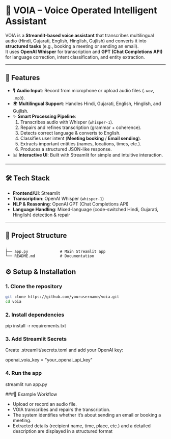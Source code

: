 # 🎵 VOIA – Voice Operated Intelligent Assistant  

VOIA is a **Streamlit-based voice assistant** that transcribes multilingual audio (Hindi, Gujarati, English, Hinglish, Gujlish) and converts it into **structured tasks** (e.g., booking a meeting or sending an email).  
It uses **OpenAI Whisper** for transcription and **GPT (Chat Completions API)** for language correction, intent classification, and entity extraction.  

---

## 🚀 Features  
- 🎙️ **Audio Input**: Record from microphone or upload audio files (`.wav`, `.mp3`).  
- 🌍 **Multilingual Support**: Handles Hindi, Gujarati, English, Hinglish, and Gujlish.  
- ✨ **Smart Processing Pipeline**:  
  1. Transcribes audio with Whisper (`whisper-1`).  
  2. Repairs and refines transcription (grammar + coherence).  
  3. Detects correct language & converts to English.  
  4. Classifies user intent (**Meeting booking** / **Email sending**).  
  5. Extracts important entities (names, locations, times, etc.).  
  6. Produces a structured JSON-like response.  
- 📊 **Interactive UI**: Built with Streamlit for simple and intuitive interaction.  


---

## 🛠️ Tech Stack  
- **Frontend/UI**: Streamlit  
- **Transcription**: OpenAI Whisper (`whisper-1`)  
- **NLP & Reasoning**: OpenAI GPT (Chat Completions API)  
- **Language Handling**: Mixed-language (code-switched Hindi, Gujarati, Hinglish) detection & repair  

---

## 📂 Project Structure  
```plaintext
.
├── app.py              # Main Streamlit app
└── README.md           # Documentation
```

## ⚙️ Setup & Installation

### 1. Clone the repository
```bash
git clone https://github.com/yourusername/voia.git
cd voia
```
### 2. Install dependencies
pip install -r requirements.txt

### 3. Add Streamlit Secrets
Create .streamlit/secrets.toml and add your OpenAI key:

openai_voia_key = "your_openai_api_key"

### 4. Run the app
streamlit run app.py

###🎯 Example Workflow

- Upload or record an audio file.
- VOIA transcribes and repairs the transcription.
- The system identifies whether it’s about sending an email or booking a meeting.
- Extracted details (recipient name, time, place, etc.) and a detailed description are displayed in a structured format
